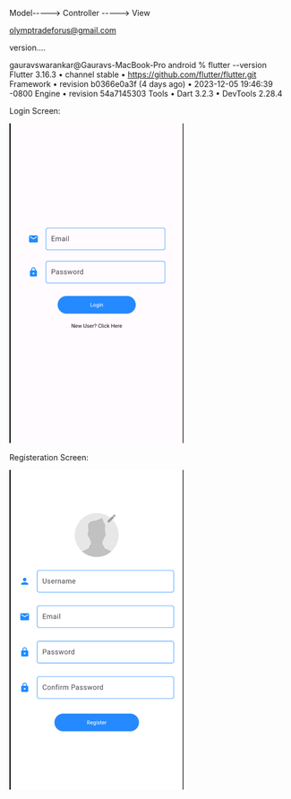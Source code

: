 Model-----> Controller -----> View



olymptradeforus@gmail.com



version....

gauravswarankar@Gauravs-MacBook-Pro android % flutter --version
Flutter 3.16.3 • channel stable • https://github.com/flutter/flutter.git
Framework • revision b0366e0a3f (4 days ago) • 2023-12-05 19:46:39 -0800
Engine • revision 54a7145303
Tools • Dart 3.2.3 • DevTools 2.28.4



Login Screen:


![img.png](img.png)



Registeration Screen:


![img_1.png](img_1.png)
